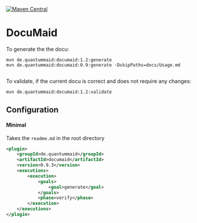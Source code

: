 [![Maven Central](https://maven-badges.herokuapp.com/maven-central/de.quantummaid/documaid/badge.svg)](https://maven-badges.herokuapp.com/maven-central/de.quantummaid/documaid)

# DocuMaid

To generate the the docu:

```
mvn de.quantummaid:documaid:1.2:generate
mvn de.quantummaid:documaid:0.9:generate -DskipPaths=docs/Usage.md


```

To validate, if the current docu is correct and does not require any changes:

```
mvn de.quantummaid:documaid:1.2:validate
```


## Configuration

#### Minimal
Takes the `readme.md` in the root directory
<!---[Plugin](groupId artifactId version goal=generate phase=verify )-->
```xml
<plugin>
    <groupId>de.quantummaid</groupId>
    <artifactId>documaid</artifactId>
    <version>0.9.3</version>
    <executions>
        <execution>
            <goals>
                <goal>generate</goal>
            </goals>
            <phase>verify</phase>
        </execution>
    </executions>
</plugin>
```
